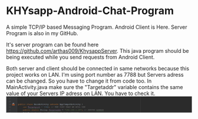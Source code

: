 # KHYsapp-Android-Chat-Program
A simple TCP/IP based Messaging Program. Android Client is Here. Server Program is also in my GitHub.

It's server program can be found here https://github.com/arthas009/KhysappServer. This java program should be being executed while you send requests from Android Client.

Both server and client should be connected in same networks because this project works on LAN. I'm using port number as 7788 but Servers adress can be changed. So you have to change it from code too.
In MainActivity.java make sure the "Targetaddr" variable contains the same value of your Servers IP adress on LAN. You have to check it.
![alt text](https://github.com/arthas009/KHYsapp-Android-Chat-Program/blob/master/guidance/serveradress.JPG)
